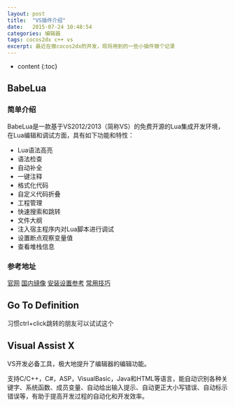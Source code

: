 ```yaml
---
layout: post
title:  "VS插件介绍"
date:   2015-07-24 10:48:54
categories: 编辑器
tags: cocos2dx c++ vs
excerpt: 最近在做cocos2dx的开发，现将用到的一些小插件做个记录
---
```


* content
{:toc}

## BabeLua

### 简单介绍

BabeLua是一款基于VS2012/2013（简称VS）的免费开源的Lua集成开发环境，在Lua编辑和调试方面，具有如下功能和特性：

*  Lua语法高亮
*  语法检查
*  自动补全
*  一键注释
*  格式化代码
*  自定义代码折叠
*  工程管理
*  快速搜索和跳转
*  文件大纲
*  注入宿主程序内对Lua脚本进行调试
*  设置断点观察变量值
*  查看堆栈信息

### 参考地址
[官网](https://babelua.codeplex.com)
[国内镜像](http://pan.baidu.com/s/1sjmC169 )
[安装设置参考](http://www.cocoachina.com/bbs/read.php?tid=205043)
[常用技巧](http://blog.csdn.net/babestudio/article/details/27226477)

## Go To Definition

习惯ctrl+click跳转的朋友可以试试这个

## Visual Assist X

VS开发必备工具，极大地提升了编辑器的编辑功能。

支持C/C++，C#，ASP，VisualBasic，Java和HTML等语言，能自动识别各种关键字、系统函数、成员变量、自动给出输入提示、自动更正大小写错误、自动标示错误等，有助于提高开发过程的自动化和开发效率。
